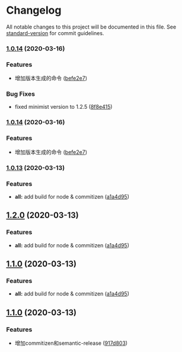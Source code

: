 # Changelog

All notable changes to this project will be documented in this file. See [standard-version](https://github.com/conventional-changelog/standard-version) for commit guidelines.

### [1.0.14](https://github.com/pass0a/cxb/compare/v1.0.13...v1.0.14) (2020-03-16)


### Features

* 增加版本生成的命令 ([befe2e7](https://github.com/pass0a/cxb/commit/befe2e7a69033a09c0a82499dc7331e7f41e782a))


### Bug Fixes

* fixed minimist version to 1.2.5 ([8f8e415](https://github.com/pass0a/cxb/commit/8f8e415a8069fdea3a61c38598438c3ca36afb77))

### [1.0.14](https://github.com/pass0a/cxb/compare/v1.0.13...v1.0.14) (2020-03-16)


### Features

* 增加版本生成的命令 ([befe2e7](https://github.com/pass0a/cxb/commit/befe2e7a69033a09c0a82499dc7331e7f41e782a))

### [1.0.13](https://github.com/pass0a/cxb/compare/v1.0.12...v1.0.13) (2020-03-13)


### Features

* **all:** add build for node & commitizen ([a1a4d95](https://github.com/pass0a/cxb/commit/a1a4d9500df6f5b1756de22e04fbf1a5dca3e699))

## [1.2.0](https://github.com/pass0a/cxb/compare/v1.0.12...v1.2.0) (2020-03-13)


### Features

* **all:** add build for node & commitizen ([a1a4d95](https://github.com/pass0a/cxb/commit/a1a4d9500df6f5b1756de22e04fbf1a5dca3e699))

## [1.1.0](https://github.com/pass0a/cxb/compare/v1.0.12...v1.1.0) (2020-03-13)


### Features

* **all:** add build for node & commitizen ([a1a4d95](https://github.com/pass0a/cxb/commit/a1a4d9500df6f5b1756de22e04fbf1a5dca3e699))

## [1.1.0](https://github.com/pass0a/cxb/compare/v1.0.12...v1.1.0) (2020-03-13)


### Features

* 增加commitizen和semantic-release ([917d803](https://github.com/pass0a/cxb/commit/917d803cf0e64a7881e0c1b30d04d9c929b2cca3))
